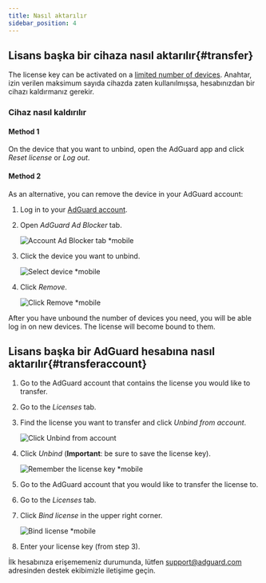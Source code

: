 ```yaml
---
title: Nasıl aktarılır
sidebar_position: 4
---
```


## Lisans başka bir cihaza nasıl aktarılır{#transfer}

The license key can be activated on a [limited number of devices](../what-is). Anahtar, izin verilen maksimum sayıda cihazda zaten kullanılmışsa, hesabınızdan bir cihazı kaldırmanız gerekir.

### Cihaz nasıl kaldırılır

#### Method 1

On the device that you want to unbind, open the AdGuard app and click *Reset license* or *Log out*.

#### Method 2

As an alternative, you can remove the device in your AdGuard account:

1. Log in to your [AdGuard account](https://adguardaccount.com/).

1. Open *AdGuard Ad Blocker* tab.

    ![Account Ad Blocker tab *mobile](https://cdn.adtidy.org/content/kb/ad_blocker/general/newaccount-unbind-device-0.png)

1. Click the device you want to unbind.

    ![Select device *mobile](https://cdn.adtidy.org/content/kb/ad_blocker/general/newaccount-unbind-device-1.png)

1. Click *Remove*.

    ![Click Remove *mobile](https://cdn.adtidy.org/content/kb/ad_blocker/general/newaccount-unbind-device-2.png)

After you have unbound the number of devices you need, you will be able log in on new devices. The license will become bound to them.

## Lisans başka bir AdGuard hesabına nasıl aktarılır{#transferaccount}

1. Go to the AdGuard account that contains the license you would like to transfer.

1. Go to the *Licenses* tab.

1. Find the license you want to transfer and click *Unbind from account*.

    ![Click Unbind from account](https://cdn.adtidy.org/content/kb/ad_blocker/general/newaccount-transfer-to-account.png)

1. Click *Unbind* (**Important**: be sure to save the license key).

    ![Remember the license key *mobile](https://cdn.adtidy.org/content/kb/ad_blocker/general/newaccount-transfer-to-account-1.png)

1. Go to the AdGuard account that you would like to transfer the license to.

1. Go to the *Licenses* tab.

1. Click *Bind license* in the upper right corner.

    ![Bind license *mobile](https://cdn.adtidy.org/content/kb/ad_blocker/general/newaccount-transfer-to-account-2.png)

1. Enter your license key (from step 3).

İlk hesabınıza erişememeniz durumunda, lütfen support@adguard.com adresinden destek ekibimizle iletişime geçin.
